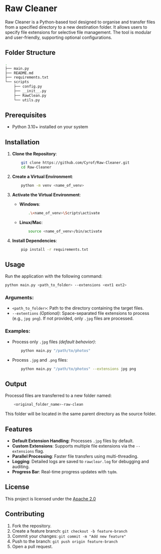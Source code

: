 # Raw Cleaner 
Raw Cleaner is a Python-based tool designed to organise and transfer files from a specified directory to a new destination folder. It allows users to specify file extensions for selective file management. The tool is modular and user-friendly, supporting optional configurations.

## Folder Structure 
```bash 
.
├── main.py
├── README.md
├── requirements.txt
└── scripts
    ├── config.py
    ├── __init__.py
    ├── RawClean.py
    └── utils.py
```

## Prerequisites 
- Python 3.10+ installed on your system 

## Installation 
1. **Clone the Repository**: 
    ```bash 
        git clone https://github.com/Cyrof/Raw-Cleaner.git
        cd Raw-Cleaner 
    ```

2. **Create a Virtual Environment**: 
    ``` bash
        python -m venv <name_of_venv>
    ```

3. **Activate the Virtual Environment**: 
    - **Windows**: 
        ```bash
            .\<name_of_venv>\Scripts\activate
        ```
    - **Linux/Mac**:
        ```bash 
            source <name_of_venv>/bin/activate
        ```

4. **Install Dependencies**:
    ```bash 
        pip install -r requirements.txt
    ```

## Usage 
Run the application with the following command: 
```bash 
python main.py <path_to_folder> --extensions <ext1 ext2> 
```
### Arguments: 
- `<path_to_folder>`: Path to the directory containing the target files. 
- `--extentions` _(Optional)_: Space-separated file extensions to process (e.g., `jpg png`). If not provided, only `.jpg` files are processed.

### Examples:
- Process only `.jpg` files _(default behavior)_: 
    ```bash 
        python main.py "/path/to/photos"
    ```
- Process `.jpg` and `.png` files: 
    ```bash 
        python main.py "/path/to/photos" --extensions jpg png
    ```

## Output 
Processd files are transferred to a new folder named: 
```bash 
    <original_folder_name>-raw-clean
```
This folder will be located in the same parent directory as the source folder. 

## Features 
- **Default Extension Handling**: Processes `.jpg` files by default. 
- **Custom Extensions**: Supports multiple file extensions via the `--extensions` flag. 
- **Parallel Processing**: Faster file transfers using multi-threading. 
- **Logging**: Detailed logs are saved to `rawclear.log` for debugging and auditing. 
- **Progress Bar**: Real-time progress updates with `tqdm`. 

## License 
This project is licensed under the [Apache 2.0](https://github.com/Cyrof/Raw-Cleaner/blob/main/LICENSE)

## Contributing
1. Fork the repository. 
2. Create a feature branch: `git checkout -b feature-branch`
3. Commit your changes: `git commit -m "Add new feature"`
4. Push to the branch: `git push origin feature-branch` 
5. Open a pull request.